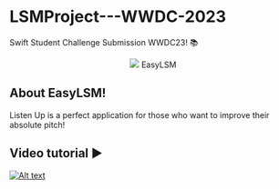 # LSMProject---WWDC-2023
Swift Student Challenge Submission WWDC23! 📚
<p align="center"> 
<img src="https://user-images.githubusercontent.com/101153941/232966100-29c9251d-6fe0-4d80-93d2-c2c3769367c2.png%22%3E 
</p>

<h1 align="center">
EasyLSM
</h1>

## About EasyLSM!
Listen Up is a perfect application for those who want to improve their absolute pitch!



## Video tutorial ▶️
[![Alt text](https://img.youtube.com/vi/9owPes1Y4y8/0.jpg)](https://www.youtube.com/watch?v=9owPes1Y4y8)

